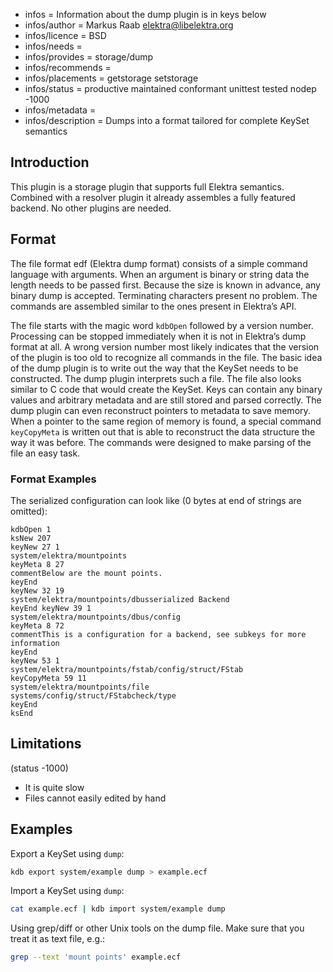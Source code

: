 - infos = Information about the dump plugin is in keys below
- infos/author = Markus Raab <elektra@libelektra.org>
- infos/licence = BSD
- infos/needs =
- infos/provides = storage/dump
- infos/recommends =
- infos/placements = getstorage setstorage
- infos/status = productive maintained conformant unittest tested nodep -1000
- infos/metadata =
- infos/description = Dumps into a format tailored for complete KeySet semantics

## Introduction

This plugin is a storage plugin that supports full Elektra
semantics. Combined with a resolver plugin it already assembles a fully
featured backend. No other plugins are needed.

## Format

The file format edf (Elektra dump format) consists of a simple command language with
arguments. When an argument is binary or string data the length needs to be
passed first. Because the size is known in advance, any binary dump is
accepted. Terminating characters present no problem. The commands are
assembled similar to the ones present in Elektra’s API.

The file starts with the magic word `kdbOpen` followed by a version
number. Processing can be stopped immediately when it is not in
Elektra’s dump format at all. A wrong version number most likely
indicates that the version of the plugin is too old to recognize all
commands in the file. The basic idea of the dump plugin is to write
out the way that the KeySet needs to be constructed. The dump plugin
interprets such a file. The file also looks similar to C code that
would create the KeySet. Keys can contain any binary values and arbitrary
metadata and are still stored and parsed correctly. The dump plugin can
even reconstruct pointers to metadata to save memory. When a pointer
to the same region of memory is found, a special command `keyCopyMeta`
is written out that is able to reconstruct the data structure the way
it was before. The commands were designed to make parsing of the file
an easy task.

### Format Examples

The serialized configuration can look like (0 bytes at end of strings are
omitted):

```
kdbOpen 1
ksNew 207
keyNew 27 1
system/elektra/mountpoints
keyMeta 8 27
commentBelow are the mount points.
keyEnd
keyNew 32 19
system/elektra/mountpoints/dbusserialized Backend
keyEnd keyNew 39 1
system/elektra/mountpoints/dbus/config
keyMeta 8 72
commentThis is a configuration for a backend, see subkeys for more information
keyEnd
keyNew 53 1
system/elektra/mountpoints/fstab/config/struct/FStab
keyCopyMeta 59 11
system/elektra/mountpoints/file
systems/config/struct/FStabcheck/type
keyEnd
ksEnd
```

## Limitations

(status -1000)

- It is quite slow
- Files cannot easily edited by hand

## Examples

Export a KeySet using `dump`:

```sh
kdb export system/example dump > example.ecf
```

Import a KeySet using `dump`:

```sh
cat example.ecf | kdb import system/example dump
```

Using grep/diff or other Unix tools on the dump file. Make sure that you
treat it as text file, e.g.:

```sh
grep --text 'mount points' example.ecf
```
